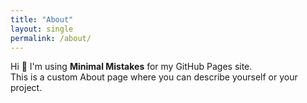 ```yaml
---
title: "About"
layout: single
permalink: /about/
---
```


Hi 👋 I'm using **Minimal Mistakes** for my GitHub Pages site.  
This is a custom About page where you can describe yourself or your project.
